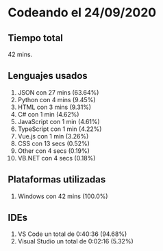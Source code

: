 # Codeando el 24/09/2020

## Tiempo total
42 mins.

## Lenguajes usados
1. JSON con 27 mins (63.64%)
1. Python con 4 mins (9.45%)
1. HTML con 3 mins (9.31%)
1. C# con 1 min (4.62%)
1. JavaScript con 1 min (4.61%)
1. TypeScript con 1 min (4.22%)
1. Vue.js con 1 min (3.26%)
1. CSS con 13 secs (0.52%)
1. Other con 4 secs (0.19%)
1. VB.NET con 4 secs (0.18%)

## Plataformas utilizadas
1. Windows con 42 mins (100.0%)

## IDEs
1. VS Code un total de 0:40:36 (94.68%)
1. Visual Studio un total de 0:02:16 (5.32%)
